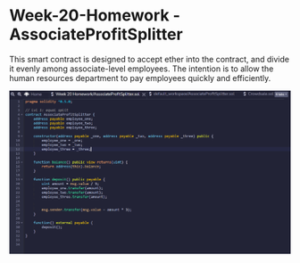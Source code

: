# Week-20-Homework - AssociateProfitSplitter 

This smart contract is designed to accept ether into the contract, and divide it evenly among associate-level employees.
The intention is to allow the human resources department to pay employees quickly and efficiently.

![Screenshot 4](https://github.com/simongs10/Week-20-Homework/blob/main/Screenshots/Screenshot%204.PNG)
